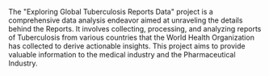 The "Exploring Global Tuberculosis Reports Data" project is a comprehensive data analysis endeavor aimed at unraveling the details behind the Reports. 
It involves collecting, processing, and analyzing reports of Tuberculosis from various countries that the World Health Organization has collected to derive actionable insights. 
This project aims to provide valuable information to the medical industry and the Pharmaceutical Industry.
